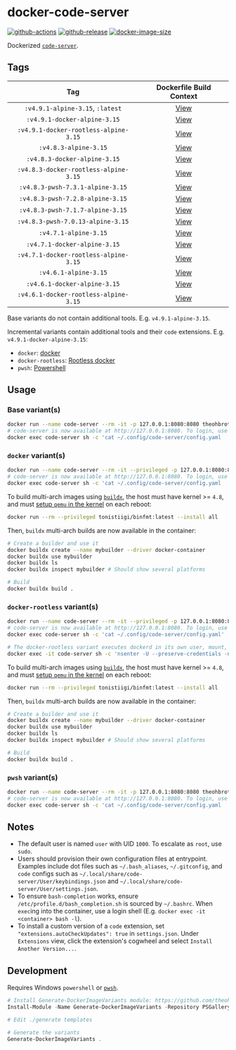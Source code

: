 # docker-code-server

[![github-actions](https://github.com/theohbrothers/docker-code-server/workflows/ci-master-pr/badge.svg)](https://github.com/theohbrothers/docker-code-server/actions)
[![github-release](https://img.shields.io/github/v/release/theohbrothers/docker-code-server?style=flat-square)](https://github.com/theohbrothers/docker-code-server/releases/)
[![docker-image-size](https://img.shields.io/docker/image-size/theohbrothers/docker-code-server/latest)](https://hub.docker.com/r/theohbrothers/docker-code-server)

Dockerized [`code-server`](https://github.com/coder/code-server).

## Tags

| Tag | Dockerfile Build Context |
|:-------:|:---------:|
| `:v4.9.1-alpine-3.15`, `:latest` | [View](variants/v4.9.1-alpine-3.15 ) |
| `:v4.9.1-docker-alpine-3.15` | [View](variants/v4.9.1-docker-alpine-3.15 ) |
| `:v4.9.1-docker-rootless-alpine-3.15` | [View](variants/v4.9.1-docker-rootless-alpine-3.15 ) |
| `:v4.8.3-alpine-3.15` | [View](variants/v4.8.3-alpine-3.15 ) |
| `:v4.8.3-docker-alpine-3.15` | [View](variants/v4.8.3-docker-alpine-3.15 ) |
| `:v4.8.3-docker-rootless-alpine-3.15` | [View](variants/v4.8.3-docker-rootless-alpine-3.15 ) |
| `:v4.8.3-pwsh-7.3.1-alpine-3.15` | [View](variants/v4.8.3-pwsh-7.3.1-alpine-3.15 ) |
| `:v4.8.3-pwsh-7.2.8-alpine-3.15` | [View](variants/v4.8.3-pwsh-7.2.8-alpine-3.15 ) |
| `:v4.8.3-pwsh-7.1.7-alpine-3.15` | [View](variants/v4.8.3-pwsh-7.1.7-alpine-3.15 ) |
| `:v4.8.3-pwsh-7.0.13-alpine-3.15` | [View](variants/v4.8.3-pwsh-7.0.13-alpine-3.15 ) |
| `:v4.7.1-alpine-3.15` | [View](variants/v4.7.1-alpine-3.15 ) |
| `:v4.7.1-docker-alpine-3.15` | [View](variants/v4.7.1-docker-alpine-3.15 ) |
| `:v4.7.1-docker-rootless-alpine-3.15` | [View](variants/v4.7.1-docker-rootless-alpine-3.15 ) |
| `:v4.6.1-alpine-3.15` | [View](variants/v4.6.1-alpine-3.15 ) |
| `:v4.6.1-docker-alpine-3.15` | [View](variants/v4.6.1-docker-alpine-3.15 ) |
| `:v4.6.1-docker-rootless-alpine-3.15` | [View](variants/v4.6.1-docker-rootless-alpine-3.15 ) |

Base variants do not contain additional tools. E.g. `v4.9.1-alpine-3.15`.

Incremental variants contain additional tools and their `code` extensions. E.g. `v4.9.1-docker-alpine-3.15`:

- `docker`: [docker](https://docs.docker.com/engine/)
- `docker-rootless`: [Rootless docker](https://docs.docker.com/engine/security/rootless/)
- `pwsh`: [Powershell](https://github.com/PowerShell/PowerShell)

## Usage

### Base variant(s)

```sh
docker run --name code-server --rm -it -p 127.0.0.1:8080:8080 theohbrothers/docker-code-server:v4.9.1-alpine-3.15
# code-server is now available at http://127.0.0.1:8080. To login, use the password in the config file:
docker exec code-server sh -c 'cat ~/.config/code-server/config.yaml
```

### `docker` variant(s)

```sh
docker run --name code-server --rm -it --privileged -p 127.0.0.1:8080:8080 theohbrothers/docker-code-server:v4.9.1-docker-alpine-3.15
# code-server is now available at http://127.0.0.1:8080. To login, use the password in the config file:
docker exec code-server sh -c 'cat ~/.config/code-server/config.yaml
```

To build multi-arch images using [`buildx`](https://docs.docker.com/engine/reference/commandline/buildx/), the host must have kernel >= `4.8`, and must [setup `qemu` in the kernel](https://github.com/docker/setup-qemu-action) on each reboot:

```sh
docker run --rm --privileged tonistiigi/binfmt:latest --install all
```

Then, `buildx` multi-arch builds are now available in the container:

```sh
# Create a builder and use it
docker buildx create --name mybuilder --driver docker-container
docker buildx use mybuilder
docker buildx ls
docker buildx inspect mybuilder # Should show several platforms

# Build
docker buildx build .
```

### `docker-rootless` variant(s)

```sh
docker run --name code-server --rm -it --privileged -p 127.0.0.1:8080:8080 theohbrothers/docker-code-server:v4.9.1-docker-rootless-alpine-3.15
# code-server is now available at http://127.0.0.1:8080. To login, use the password in the config file:
docker exec code-server sh -c 'cat ~/.config/code-server/config.yaml'

# The docker-rootless variant executes dockerd in its own user, mount, and network namespaces, see https://docs.docker.com/engine/security/rootless/#tips-for-debugging. To enter the namespace, run:
docker exec -it code-server sh -c 'nsenter -U --preserve-credentials -n -m -t $( cat $XDG_RUNTIME_DIR/docker.pid )'
```

To build multi-arch images using [`buildx`](https://docs.docker.com/engine/reference/commandline/buildx/), the host must have kernel >= `4.8`, and must [setup `qemu` in the kernel](https://github.com/docker/setup-qemu-action) on each reboot:

```sh
docker run --rm --privileged tonistiigi/binfmt:latest --install all
```

Then, `buildx` multi-arch builds are now available in the container:

```sh
# Create a builder and use it
docker buildx create --name mybuilder --driver docker-container
docker buildx use mybuilder
docker buildx ls
docker buildx inspect mybuilder # Should show several platforms

# Build
docker buildx build .
```

### `pwsh` variant(s)

```sh
docker run --name code-server --rm -it -p 127.0.0.1:8080:8080 theohbrothers/docker-code-server:v4.8.3-pwsh-7.3.1-alpine-3.15
# code-server is now available at http://127.0.0.1:8080. To login, use the password in the config file:
docker exec code-server sh -c 'cat ~/.config/code-server/config.yaml
```

## Notes

- The default user is named `user` with UID `1000`. To escalate as `root`, use `sudo`.
- Users should provision their own configuration files at entrypoint. Examples include dot files such as `~/.bash_aliases`, `~/.gitconfig`, and `code` configs such as `~/.local/share/code-server/User/keybindings.json` and `~/.local/share/code-server/User/settings.json`.
- To ensure `bash-completion` works, ensure `/etc/profile.d/bash_completion.sh` is sourced by `~/.bashrc`. When `exec`ing into the container, use a login shell (E.g. `docker exec -it <container> bash -l`).
- To install a custom version of a `code` extension, set `"extensions.autoCheckUpdates": true` in `settings.json`. Under `Extensions` view, click the extension's cogwheel and select `Install Another Version...`.

## Development

Requires Windows `powershell` or [`pwsh`](https://github.com/PowerShell/PowerShell).

```powershell
# Install Generate-DockerImageVariants module: https://github.com/theohbrothers/Generate-DockerImageVariants
Install-Module -Name Generate-DockerImageVariants -Repository PSGallery -Scope CurrentUser -Force -Verbose

# Edit ./generate templates

# Generate the variants
Generate-DockerImageVariants .
```
